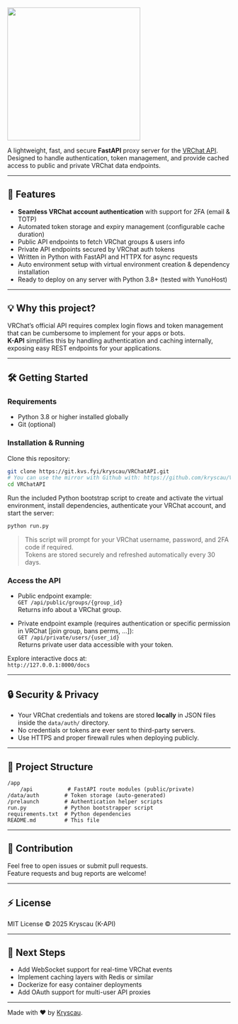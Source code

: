 <img src="./data/static/logo.png" width="300" style="margin-top: 10px;" draggable="false">

A lightweight, fast, and secure **FastAPI** proxy server for the [VRChat API](https://vrchat.community/getting-started).  
Designed to handle authentication, token management, and provide cached access to public and private VRChat data endpoints.

---

## 🚀 Features

- **Seamless VRChat account authentication** with support for 2FA (email & TOTP)
- Automated token storage and expiry management (configurable cache duration)
- Public API endpoints to fetch VRChat groups & users info
- Private API endpoints secured by VRChat auth tokens
- Written in Python with FastAPI and HTTPX for async requests
- Auto environment setup with virtual environment creation & dependency installation
- Ready to deploy on any server with Python 3.8+ (tested with YunoHost)

---

## 💡 Why this project?

VRChat’s official API requires complex login flows and token management that can be cumbersome to implement for your apps or bots.  
**K-API** simplifies this by handling authentication and caching internally, exposing easy REST endpoints for your applications.

---

## 🛠️ Getting Started

### Requirements

- Python 3.8 or higher installed globally
- Git (optional)

### Installation & Running

Clone this repository:

```bash
git clone https://git.kvs.fyi/kryscau/VRChatAPI.git
# You can use the mirror with Github with: https://github.com/kryscau/VRChatAPI.git
cd VRChatAPI
```

Run the included Python bootstrap script to create and activate the virtual environment, install dependencies, authenticate your VRChat account, and start the server:

```bash
python run.py
```

> This script will prompt for your VRChat username, password, and 2FA code if required.  
> Tokens are stored securely and refreshed automatically every 30 days.

### Access the API

- Public endpoint example:  
  `GET /api/public/groups/{group_id}`  
  Returns info about a VRChat group.

- Private endpoint example (requires authentication or specific permission in VRChat [join group, bans perms, ...]):  
  `GET /api/private/users/{user_id}`  
  Returns private user data accessible with your token.

Explore interactive docs at:  
`http://127.0.0.1:8000/docs`

---

## 🔒 Security & Privacy

- Your VRChat credentials and tokens are stored **locally** in JSON files inside the `data/auth/` directory.
- No credentials or tokens are ever sent to third-party servers.
- Use HTTPS and proper firewall rules when deploying publicly.

---

## 📁 Project Structure

```
/app
    /api           # FastAPI route modules (public/private)
/data/auth        # Token storage (auto-generated)
/prelaunch        # Authentication helper scripts
run.py            # Python bootstrapper script
requirements.txt  # Python dependencies
README.md         # This file
```

---

## 🤝 Contribution

Feel free to open issues or submit pull requests.  
Feature requests and bug reports are welcome!

---

## ⚡ License

MIT License © 2025 Kryscau (K-API)

---

## 🚀 Next Steps

- Add WebSocket support for real-time VRChat events
- Implement caching layers with Redis or similar
- Dockerize for easy container deployments
- Add OAuth support for multi-user API proxies

---

Made with ❤️ by [Kryscau](https://kryscau.github.io).
